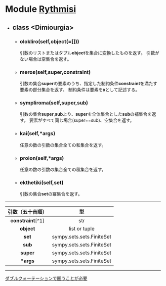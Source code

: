 # Module [**Rythmisi**](https://github.com/nanigasi-san/nanigasi/blob/master/Alice/Rythmisi.py)

+ ## class <<!---->Dimiourgia>
    + ### olokliro(self,object(=[]))
        引数のリストまたはタプル**object**を集合に変換したものを返す。
        引数がない場合は空集合を返す。  

    + ### meros(self,super,constraint)
        引数の集合**super**の要素のうち、指定した制約条件**constraint**を満たす要素の部分集合を返す。
        制約条件は要素を**x**として記述する。

    + ### sympliroma(self,super,sub)
        引数の集合**super**,**sub**<!---->より、**super**<!---->を全体集合とした**sub**の補集合を返す。
        要素がすべて同じ場合(super==sub)、空集合を返す。
    + ### kai(self,\*args)
        任意の数の引数の集合全ての和集合を返す。

    + ### proion(self,\*args)
        任意の数の引数の集合全ての積集合を返す。

    + ### ekthetiki(self,set)
        引数の集合**set**の冪集合を返す。

---
|引数（五十音順）|型|
|:-:|:-:|
|**constraint**[^1]|str|
|**object**|list or tuple|
|**set**|sympy.sets.sets.FiniteSet|
|**sub**|sympy.sets.sets.FiniteSet|
|**super**|sympy.sets.sets.FiniteSet|
|**\*args**|sympy.sets.sets.FiniteSet|
---


<u>ダブルクォーテーションで囲うことが必要<u/>
